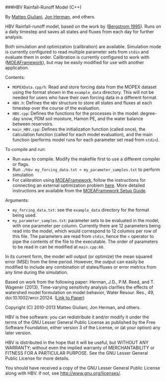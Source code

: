 ###HBV Rainfall-Runoff Model (C++)

By [Matteo Giuliani](http://www.deib.polimi.it/personale/ruolo/dettaglio.php?id_persona=1250&idlang=eng&ruolo=6&lettera=), [Jon Herman](http://reed.cee.cornell.edu/index.php/Jon_Herman), and others.

HBV Rainfall-runoff model, based on the work by ([Bergstrom 1995](http://www.cabdirect.org/abstracts/19961904773.html)). Runs on a daily timestep and saves all states and fluxes from each day for further analysis. 

Both simulation and optimization (calibration) are available. Simulation mode is currently configured to read multiple parameter sets from `stdin` and evaluate them in order. Calibration is currently configured to work with ([MOEAFramework](http://moeaframework.org)), but may be easily modified for use with another application.

Contents:
* `MOPEXData.cpp/h`: Read and store forcing data from the MOPEX dataset using the format shown in the `example_data` directory. This will not be needed for users who have their own forcing data in a different format.
* `HBV.h`: Defines the `HBV` structure to store all states and fluxes at each timestep over the course of the evaluation.
* `HBV.cpp`: Defines the functions for the processes in the model: degree-day snow, PDM soil moisture, Hamon PE, and the water balance between reservoirs. 
* `main_HBV.cpp`: Defines the initialization function (called once), the calculation function (called for each model evaluation), and the main function (performs model runs for each parameter set read from `stdin`).

To compile and run:

* Run `make` to compile. Modify the makefile first to use a different compiler or flags.
* Run `./hbv my_forcing_data.txt < my_parameter_samples.txt` to perform simulation
* For calibration using [MOEAFramework](http://moeaframework.org), follow the instructions for connecting an external optimization problem [here](http://moeaframework.org/examples.html#example5). More detailed instructions are available from the [MOEAFramework Setup Guide](https://docs.google.com/document/pub?id=1Ts_tnvzZ-nDQ-Ym-RFtqM_LJMUNYKFZJ5WJdZxRmmrY). 

Arguments:
* `my_forcing_data.txt`: see the `example_data` directory for the format being used.
* `my_parameter_samples.txt`: parameter sets to be evaluated in the model, with one parameter per column. Currently there are 12 parameters being read into the model, which would correspond to 12 columns per row of this file. The parameters are read from `stdin`, hence the `<` operator to pipe the contents of the file to the executable. The order of parameters to be read in can be modified at `main.cpp:60`.

In its current form, the model will output (or optimize) the mean squared error (MSE) from the time period. However, the output can easily be modified to include any combination of states/fluxes or error metrics from any time during the simulation.

Based on work from the following paper:
Herman, J.D., P.M. Reed, and T. Wagener (2013), Time-varying sensitivity analysis clarifies the effects of watershed model formulation on model behavior, Water Resour. Res., 49, doi:10.1002/wrcr.20124.
([Link to Paper](http://onlinelibrary.wiley.com/doi/10.1002/wrcr.20124/abstract))

Copyright (C) 2010-2013 Matteo Giuliani, Jon Herman, and others.

HBV is free software: you can redistribute it and/or modify
it under the terms of the GNU Lesser General Public License as published by
the Free Software Foundation, either version 3 of the License, or
(at your option) any later version.

HBV is distributed in the hope that it will be useful,
but WITHOUT ANY WARRANTY; without even the implied warranty of
MERCHANTABILITY or FITNESS FOR A PARTICULAR PURPOSE.  See the
GNU Lesser General Public License for more details.

You should have received a copy of the GNU Lesser General Public License
along with HBV.  If not, see <http://www.gnu.org/licenses/>.
